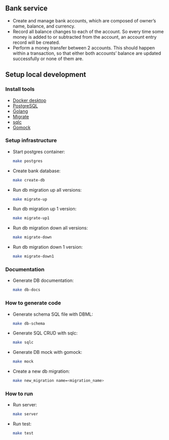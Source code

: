 ## Bank service

- Create and manage bank accounts, which are composed of owner’s name, balance, and currency. 
- Record all balance changes to each of the account. So every time some money is added to or subtracted from the account, an account entry record will be created. 
- Perform a money transfer between 2 accounts. This should happen within a transaction, so that either both accounts’ balance are updated successfully or none of them are.

## Setup local development

### Install tools

- [Docker desktop](https://www.docker.com/products/docker-desktop)
- [PostgreSQL](https://www.postgresql.org)
- [Golang](https://golang.org/)
- [Migrate](https://github.com/golang-migrate/migrate/tree/master/cmd/migrate)
- [sqlc](https://github.com/kyleconroy/sqlc#installation)
- [Gomock](https://github.com/golang/mock)

### Setup infrastructure

- Start postgres container:
    ```bash
    make postgres
    ```

- Create bank database:
    ```bash
    make create-db
    ```

- Run db migration up all versions:
    ```bash
    make migrate-up
    ```

- Run db migration up 1 version:
    ```bash
    make migrate-up1
    ```

- Run db migration down all versions:
    ```bash
    make migrate-down
    ```

- Run db migration down 1 version:
    ```bash
    make migrate-down1
    ```

### Documentation

- Generate DB documentation:
    ```bash
    make db-docs
    ```

### How to generate code

- Generate schema SQL file with DBML:
    ```bash
    make db-schema
    ```


- Generate SQL CRUD with sqlc:
    ```bash
    make sqlc
    ```

- Generate DB mock with gomock:
    ```bash
    make mock
    ```

- Create a new db migration:
    ```bash
    make new_migration name=<migration_name>
    ```

### How to run
- Run server:
    ```bash
    make server
    ```

- Run test:
    ```bash
    make test
    ```